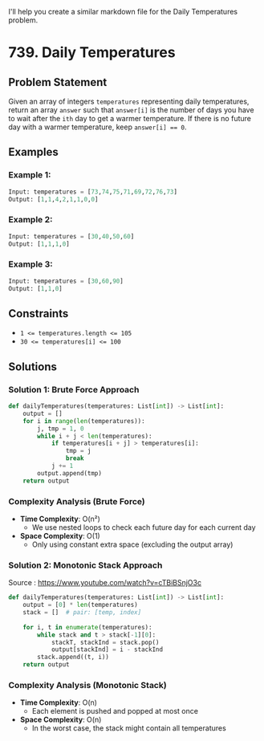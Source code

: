 I'll help you create a similar markdown file for the Daily Temperatures problem.

# 739. Daily Temperatures

## Problem Statement

Given an array of integers `temperatures` representing daily temperatures, return an array `answer` such that `answer[i]` is the number of days you have to wait after the `ith` day to get a warmer temperature. If there is no future day with a warmer temperature, keep `answer[i] == 0`.

## Examples

### Example 1:
```python
Input: temperatures = [73,74,75,71,69,72,76,73]
Output: [1,1,4,2,1,1,0,0]
```

### Example 2:
```python
Input: temperatures = [30,40,50,60]
Output: [1,1,1,0]
```

### Example 3:
```python
Input: temperatures = [30,60,90]
Output: [1,1,0]
```

## Constraints
* `1 <= temperatures.length <= 105`
* `30 <= temperatures[i] <= 100`

## Solutions

### Solution 1: Brute Force Approach
```python
def dailyTemperatures(temperatures: List[int]) -> List[int]:
    output = []
    for i in range(len(temperatures)):
        j, tmp = 1, 0
        while i + j < len(temperatures):
            if temperatures[i + j] > temperatures[i]:
                tmp = j
                break
            j += 1
        output.append(tmp)
    return output
```

### Complexity Analysis (Brute Force)
- **Time Complexity**: O(n²)
  - We use nested loops to check each future day for each current day
- **Space Complexity**: O(1)
  - Only using constant extra space (excluding the output array)

### Solution 2: Monotonic Stack Approach
Source  : https://www.youtube.com/watch?v=cTBiBSnjO3c

```python
def dailyTemperatures(temperatures: List[int]) -> List[int]:
    output = [0] * len(temperatures)
    stack = []  # pair: [temp, index]
    
    for i, t in enumerate(temperatures):
        while stack and t > stack[-1][0]:
            stackT, stackInd = stack.pop()
            output[stackInd] = i - stackInd
        stack.append((t, i))
    return output
```

### Complexity Analysis (Monotonic Stack)
- **Time Complexity**: O(n)
  - Each element is pushed and popped at most once
- **Space Complexity**: O(n)
  - In the worst case, the stack might contain all temperatures